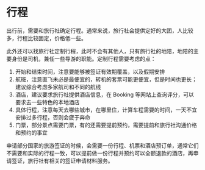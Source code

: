 # 行程

出行前，需要和旅行社确定行程。通常来说，旅行社会提供定好的大团，人比较多，行程比较固定，价格低一些。

此外还可以找旅行社定制行程，此时不会有其他人，只有旅行社的地陪，地陪的主要身份是司机，兼任一些导游的职能。定制行程需要考虑的点：

1. 开始和结束时间，注意要能够被签证有效期覆盖，以及假期安排
2. 航班，注意直飞未必是最便宜的，转机的套票可能更便宜，但是时间也更长；建议综合考虑多家航司和不同的航线
3. 酒店，建议要求旅行社提供酒店信息，在 Booking 等网站上查询评分，可以要求去一些特色的本地酒店
4. 具体行程，注意每天去哪些城市，在哪里住，计算车程需要的时间，一天不宜安排过多行程，否则会疲于奔命
5. 门票，部分景点需要门票，有的还需要提前预约，需要提前和旅行社沟通价格和预约的事宜

申请部分国家的旅游签证的时候，会需要一份行程、机票和酒店预订单，通常它们不需要和实际的行程一致，可以提前做一份行程并预约可以全额退款的酒店，再申请签证，旅行社有相关的签证申请材料服务。

